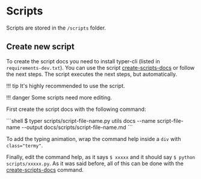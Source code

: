 # Scripts

Scripts are stored in the `/scripts` folder.

## Create new script

To create the script docs you need to install typer-cli (listed in `requirements-dev.txt`). You can use the script [create-scripts-docs](create-scripts-docs.md) or follow the next steps. The script executes the next steps, but automatically.

!!! tip
    It's highly recommended to use the script.

!!! danger
    Some scripts need more editing.

First create the script docs with the following command:

<div class="termy">
```shell
$ typer scripts/script-file-name.py utils docs --name script-file-name --output docs/scripts/script-file-name.md
```
</div>

To add the typing animation, wrap the command help inside a `div` with `class="termy"`.

Finally, edit the command help, as it says `$ xxxxx` and it should say `$ python scripts/xxxxx.py`. As it was said before, all of this can be done with the [create-scripts-docs](create-scripts-docs.md) command.
